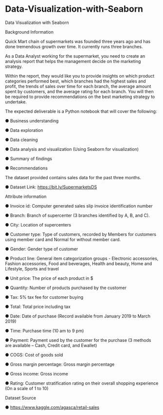 # Data-Visualization-with-Seaborn
Data Visualization with Seaborn

Background Information

Quick Mart chain of supermarkets was founded three years ago and has done
tremendous growth over time. It currently runs three branches.

As a Data Analyst working for the supermarket, you need to create an analysis report
that helps the management decide on the marketing strategy.

Within the report, they would like you to provide insights on which product categories
performed best, which branches had the highest sales and profit, the trends of sales
over time for each branch, the average amount spent by customers, and the average
rating for each branch. You will then be required to provide recommendations on the
best marketing strategy to undertake.

The expected deliverable is a Python notebook that will cover the following:

● Business understanding

● Data exploration

● Data cleaning

● Data analysis and visualization (Using Seaborn for visualization)

● Summary of findings

● Recommendations


The dataset provided contains sales data for the past three months.

● Dataset Link: https://bit.ly/SupermarketsDS

Attribute information

● Invoice id: Computer generated sales slip invoice identification number

● Branch: Branch of supercenter (3 branches identified by A, B, and C).

● City: Location of supercenters

● Customer type: Type of customers, recorded by Members for customers using
member card and Normal for without member card.

● Gender: Gender type of customer

● Product line: General item categorization groups - Electronic accessories,
Fashion accessories, Food and beverages, Health and beauty, Home and
Lifestyle, Sports and travel

● Unit price: The price of each product in $

● Quantity: Number of products purchased by the customer

● Tax: 5% tax fee for customer buying

● Total: Total price including tax

● Date: Date of purchase (Record available from January 2019 to March 2019)

● Time: Purchase time (10 am to 9 pm)

● Payment: Payment used by the customer for the purchase (3 methods are
available – Cash, Credit card, and Ewallet)

● COGS: Cost of goods sold

● Gross margin percentage: Gross margin percentage

● Gross income: Gross income

● Rating: Customer stratification rating on their overall shopping experience (On a
scale of 1 to 10)

Dataset Source

● https://www.kaggle.com/agasca/retail-sales
